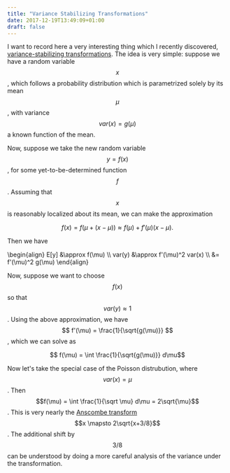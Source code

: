 ```yaml
---
title: "Variance Stabilizing Transformations"
date: 2017-12-19T13:49:09+01:00
draft: false
---
```


I want to record here a very interesting thing which I recently discovered, [variance-stabilizing transformations](https://en.wikipedia.org/wiki/Variance-stabilizing_transformation). The idea is very simple: suppose we have a random variable $$x$$, which follows a probability distribution which is parametrized solely by its mean $$\mu$$, with variance $$var(x) = g(\mu)$$ a known function of the mean. 

Now, suppose we take the new random variable $$y = f(x)$$, for some yet-to-be-determined function $$f$$. Assuming that $$x$$ is reasonably localized about its mean, we can make the approximation

$$ f(x) = f(\mu + (x-\mu)) \approx f(\mu) + f'(\mu)(x-\mu). $$

Then we have

<p>
\begin{align}
E[y] &\approx f(\mu) \\
var(y) &\approx f'(\mu)^2 var(x) \\
 &= f'(\mu)^2 g(\mu)
\end{align}
</p>

Now, suppose we want to choose $$f(x)$$ so that $$var(y) \approx 1$$. Using the above approximation, we have $$ f'(\mu) = \frac{1}{\sqrt{g(\mu)}} $$, which we can solve as

$$ f(\mu) = \int \frac{1}{\sqrt{g(\mu)}} d\mu$$

Now let's take the special case of the Poisson distrubution, where $$var(x) = \mu$$. Then $$f(\mu) = \int \frac{1}{\sqrt \mu} d\mu = 2\sqrt{\mu}$$. This is very nearly the [Anscombe transform](https://en.wikipedia.org/wiki/Anscombe_transform) $$x \mapsto 2\sqrt{x+3/8}$$. The additional shift by $$3/8$$ can be understood by doing a more careful analysis of the variance under the transformation.

